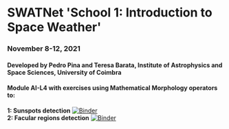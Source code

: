 # SWATNet 'School 1: Introduction to Space Weather'
### November 8-12, 2021 
#### Developed by Pedro Pina and Teresa Barata, Institute of Astrophysics and Space Sciences, University of Coimbra
#### **Module AI-L4** with exercises using Mathematical Morphology operators to:
**1: Sunspots detection** [![Binder](https://mybinder.org/badge_logo.svg)](https://mybinder.org/v2/gh/SWATNetSchools/School1/master?labpath=sunspots.ipynb) <br />
**2: Facular regions detection** [![Binder](https://mybinder.org/badge_logo.svg)](https://mybinder.org/v2/gh/SWATNetSchools/School1/master?labpath=facular-regions.ipynb) <br />
